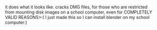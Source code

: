 it does what it looks like. cracks DMG files, for those who are restricted from mounting disk images on a school computer, even for COMPLETELY VALID REASONS>:(
I just made this so I can install blender on my school computer:)
